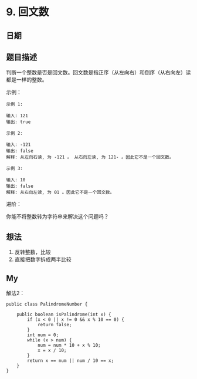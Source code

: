 # 9. 回文数

## 日期

## 题目描述

判断一个整数是否是回文数。回文数是指正序（从左向右）和倒序（从右向左）读都是一样的整数。

示例：

```
示例 1:

输入: 121
输出: true

示例 2:

输入: -121
输出: false
解释: 从左向右读, 为 -121 。 从右向左读, 为 121- 。因此它不是一个回文数。

示例 3:

输入: 10
输出: false
解释: 从右向左读, 为 01 。因此它不是一个回文数。
```

进阶：

你能不将整数转为字符串来解决这个问题吗？

## 想法

1. 反转整数，比较
2. 直接把数字拆成两半比较

## My

解法2：

```
public class PalindromeNumber {

    public boolean isPalindrome(int x) {
        if (x < 0 || x != 0 && x % 10 == 0) {
            return false;
        }
        int num = 0;
        while (x > num) {
            num = num * 10 + x % 10;
            x = x / 10;
        }
        return x == num || num / 10 == x;
    }
}
```
